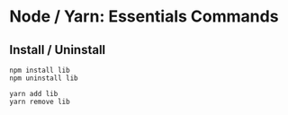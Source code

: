 # Node / Yarn: Essentials Commands

## Install / Uninstall

```shell
npm install lib
npm uninstall lib
```

```shell
yarn add lib
yarn remove lib
```
